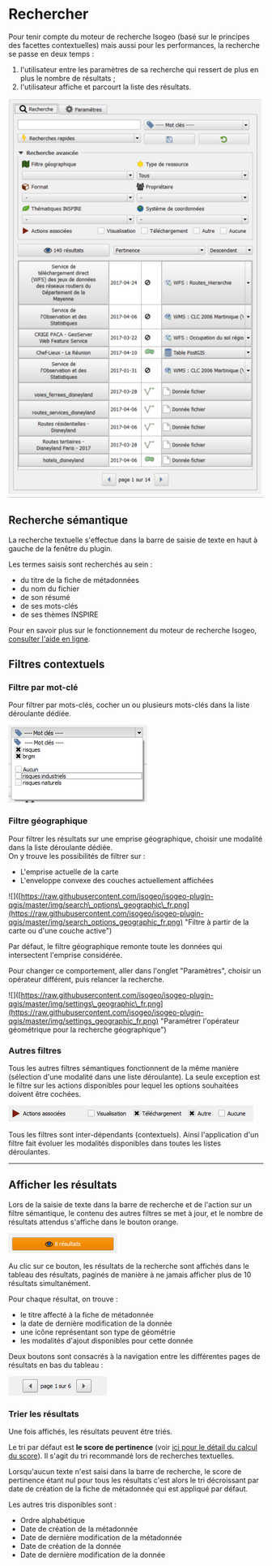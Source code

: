# Rechercher

Pour tenir compte du moteur de recherche Isogeo \(basé sur le principes des facettes contextuelles\) mais aussi pour les performances, la recherche se passe en deux temps :

1. l'utilisateur entre les paramètres de sa recherche qui ressert de plus en plus le nombre de résultats ;
2. l'utilisateur affiche et parcourt la liste des résultats.

![](https://raw.githubusercontent.com/isogeo/isogeo-plugin-qgis/master/img/fr/ui_tabs_main_search_empty_fr.png "Interface du plugin avec une recherche vide")

## Recherche sémantique

La recherche textuelle s'effectue dans la barre de saisie de texte en haut à gauche de la fenêtre du plugin.

Les termes saisis sont recherchés au sein :

* du titre de la fiche de métadonnées
* du nom du fichier
* de son résumé
* de ses mots-clés
* de ses thèmes INSPIRE

Pour en savoir plus sur le fonctionnement du moteur de recherche Isogeo, [consulter l'aide en ligne](http://help.isogeo.com/fr/features/inventory/search.html).

## Filtres contextuels

### Filtre par mot-clé

Pour filtrer par mots-clés, cocher un ou plusieurs mots-clés dans la liste déroulante dédiée.

![](https://raw.githubusercontent.com/isogeo/isogeo-plugin-qgis/master/img/fr/search_options_keywords_fr.png "Filtre par mot-clé")

### Filtre géographique

Pour filtrer les résultats sur une emprise géographique, choisir une modalité dans la liste déroulante dédiée.   
On y trouve les possibilités de filtrer sur :

* L'emprise actuelle de la carte
* L'enveloppe convexe des couches actuellement affichées

!\[\]\([https://raw.githubusercontent.com/isogeo/isogeo-plugin-qgis/master/img/search\_options\_geographic\_fr.png](https://raw.githubusercontent.com/isogeo/isogeo-plugin-qgis/master/img/search_options_geographic_fr.png) "Filtre à partir de la carte ou d'une couche active"\)

Par défaut, le filtre géographique remonte toute les données qui intersectent l'emprise considérée.

Pour changer ce comportement, aller dans l'onglet "Paramètres", choisir un opérateur différent, puis relancer la recherche.

!\[\]\([https://raw.githubusercontent.com/isogeo/isogeo-plugin-qgis/master/img/settings\_geographic\_fr.png](https://raw.githubusercontent.com/isogeo/isogeo-plugin-qgis/master/img/settings_geographic_fr.png) "Paramétrer l'opérateur géométrique pour la recherche géographique"\)

### Autres filtres

Tous les autres filtres sémantiques fonctionnent de la même manière \(sélection d'une modalité dans une liste déroulante\). La seule exception est le filtre sur les actions disponibles pour lequel les options souhaitées doivent être cochées.

![](https://raw.githubusercontent.com/isogeo/isogeo-plugin-qgis/master/img/fr/search_options_actions_fr.png "Filtre sur les actions associ&eacute;es")

Tous les filtres sont inter-dépendants \(contextuels\). Ainsi l'application d'un filtre fait évoluer les modalités disponibles dans toutes les listes déroulantes.

---

## Afficher les résultats

Lors de la saisie de texte dans la barre de recherche et de l'action sur un filtre sémantique, le contenu des autres filtres se met à jour, et le nombre de résultats attendus s'affiche dans le bouton orange.

![](https://raw.githubusercontent.com/isogeo/isogeo-plugin-qgis/master/img/fr/search_results_show_fr.png "Nombre de r&eacute;sultats sur le bouton pour les afficher")

Au clic sur ce bouton, les résultats de la recherche sont affichés dans le tableau des résultats, paginés de manière à ne jamais afficher plus de 10 résultats simultanément.

Pour chaque résultat, on trouve :

* le titre affecté à la fiche de métadonnée
* la date de dernière modification de la donnée
* une icône représentant son type de géométrie
* les modalités d'ajout disponibles pour cette donnée

Deux boutons sont consacrés à la navigation entre les différentes pages de résultats en bas du tableau :

![](https://raw.githubusercontent.com/isogeo/isogeo-plugin-qgis/master/img/fr/search_results_pagination_fr.png "Pagination des r&eacute;sultats")

### Trier les résultats

Une fois affichés, les résultats peuvent être triés.

Le tri par défaut est **le score de pertinence** \(voir [ici pour le détail du calcul du score](http://help.isogeo.com/fr/features/inventory/search.html#pertinence-)\). Il s'agit du tri recommandé lors de recherches textuelles.

Lorsqu'aucun texte n'est saisi dans la barre de recherche, le score de pertinence étant nul pour tous les résultats c'est alors le tri décroissant par date de création de la fiche de métadonnée qui est appliqué par défaut.

Les autres tris disponibles sont :

* Ordre alphabétique
* Date de création de la métadonnée
* Date de dernière modification de la métadonnée
* Date de création de la donnée
* Date de dernière modification de la donnée



